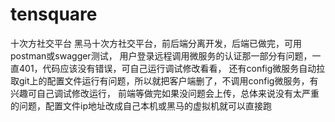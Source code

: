 # tensquare
十次方社交平台
黑马十次方社交平台，前后端分离开发，后端已做完，可用postman或swagger测试，
用户登录远程调用微服务的认证那一部分有问题，一直401，代码应该没有错误，可自己运行调试修改看看，
还有config微服务自动拉取git上的配置文件运行有问题，所以就把客户端删了，不调用config微服务，有兴趣可自己调试修改运行，
前端等做完如果没问题会上传，总体来说没有太严重的问题，配置文件ip地址改成自己本机或黑马的虚拟机就可以直接跑
